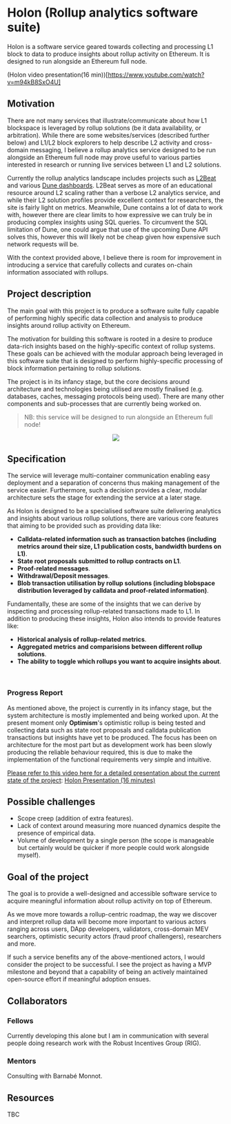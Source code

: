 # Holon (Rollup analytics software suite)

Holon is a software service geared towards collecting and processing L1 block to data to produce insights about rollup activity on Ethereum. It is designed to run alongside an Ethereum full node.

(Holon video presentation(16 min))[https://www.youtube.com/watch?v=m94kB8SxO4U]

## Motivation

There are not many services that illustrate/communicate about how L1 blockspace is leveraged by rollup solutions (be it data availability, or arbitration). While there are some websites/services (described further below) and L1/L2 block explorers to help describe L2 activity and cross-domain messaging, I believe a rollup analytics service designed to be run alongside an Ethereum full node may prove useful to various parties interested in research or running live services between L1 and L2 solutions.

Currently the rollup analytics landscape includes projects such as [L2Beat](https://l2beat.com/scaling/tvl/) and various [Dune dashboards](https://dune.com/niftytable/rollup-economics). L2Beat serves as more of an educational resource around L2 scaling rather than a verbose L2 analytics service, and while their L2 solution profiles provide excellent context for researchers, the site is fairly light on metrics. Meanwhile, Dune contains a lot of data to work with, however there are clear limits to how expressive we can truly be in producing complex insights using SQL queries. To circumvent the SQL limitation of Dune, one could argue that use of the upcoming Dune API solves this, however this will likely not be cheap given how expensive such network requests will be.

With the context provided above, I believe there is room for improvement in introducing a service that carefully collects and curates on-chain information associated with rollups.

## Project description

The main goal with this project is to produce a software suite fully capable of performing highly specific data collection and analysis to produce insights around rollup activity on Ethereum.

The motivation for building this software is rooted in a desire to produce data-rich insights based on the highly-specific context of rollup systems. These goals can be achieved with the modular approach being leveraged in this software suite that is designed to perform highly-specific processing of block information pertaining to rollup solutions.

The project is in its infancy stage, but the core decisions around architecture and technologies being utilised are mostly finalised (e.g. databases, caches, messaging protocols being used). There are many other components and sub-processes that are currently being worked on.

> NB: this service will be designed to run alongside an Ethereum full node!

<div style='display: flex; justify-content: center;'>
<image src='https://storage.googleapis.com/rollup-research/holon-arch-2.png'>
</div>

## Specification

The service will leverage multi-container communication enabling easy deployment and a separation of concerns thus making management of the service easier. Furthermore, such a decision provides a clear, modular architecture sets the stage for extending the service at a later stage.

As Holon is designed to be a specialised software suite delivering analytics and insights about various rollup solutions, there are various core features that aiming to be provided such as providing data like:

- <b>Calldata-related information such as transaction batches (including metrics around their size, L1 publication costs, bandwidth burdens on L1)</b>.
- <b>State root proposals submitted to rollup contracts on L1</b>.
- <b>Proof-related messages</b>.
- <b>Withdrawal/Deposit messages</b>.
- <b>Blob transaction utilisation by rollup solutions (including blobspace distribution leveraged by calldata and proof-related information)</b>.

Fundamentally, these are some of the insights that we can derive by inspecting and processing rollup-related transactions made to L1. In addition to producing these insights, Holon also intends to provide features like:

- <b>Historical analysis of rollup-related metrics</b>.
- <b>Aggregated metrics and comparisions between different rollup solutions</b>.
- <b>The ability to toggle which rollups you want to acquire insights about</b>.

<br>

### Progress Report
As mentioned above, the project is currently in its infancy stage, but the system architecture is mostly implemented and being worked upon. At the present moment only <b>Optimism</b>'s optimistic rollup is being tested and collecting data such as state root proposals and calldata publication transactions but insights have yet to be produced. The focus has been on architecture for the most part but as development work has been slowly producing the reliable behaviour required, this is due to make the implementation of the functional requirements very simple and intuitive.

<u>Please refer to this video here for a detailed presentation about the current state of the project</u>: [Holon Presentation (16 minutes)](https://www.youtube.com/watch?v=m94kB8SxO4U&t=4s)

## Possible challenges

- Scope creep (addition of extra features).
- Lack of context around measuring more nuanced dynamics despite the presence of empirical data.
- Volume of development by a single person (the scope is manageable but certainly would be quicker if more people could work alongside myself).

## Goal of the project

The goal is to provide a well-designed and accessible software service to acquire meaningful information about rollup activity on top of Ethereum.

As we move more towards a rollup-centric roadmap, the way we discover and interpret rollup data will become more important to various actors ranging across users, DApp developers, validators, cross-domain MEV searchers, optimistic security actors (fraud proof challengers), researchers and more.

If such a service benefits any of the above-mentioned actors, I would consider the project to be successful. I see the project as having a MVP milestone and beyond that a capability of being an actively maintained open-source effort if meaningful adoption ensues.

## Collaborators

### Fellows

Currently developing this alone but I am in communication with several people doing research work with the Robust Incentives Group (RIG).

### Mentors

Consulting with Barnabé Monnot.

## Resources

TBC

